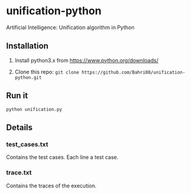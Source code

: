 # unification-python
Artificial Intelligence: Unification algorithm in Python

## Installation
1. Install python3.x from https://www.python.org/downloads/

2. Clone this repo:
`git clone https://github.com/Bahri08/unification-python.git`

## Run it 
`python unification.py`

## Details
### test_cases.txt
Contains the test cases. 
Each line a test case.

### trace.txt 
Contains the traces of the execution.


